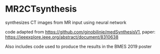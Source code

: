 # MR2CTsynthesis
synthesizes CT images from MR input using neural network

code adapted from https://github.com/ginobilinie/medSynthesisV1, paper: https://ieeexplore.ieee.org/abstract/document/8310638

Also includes code used to produce the results in the BMES 2019 poster

